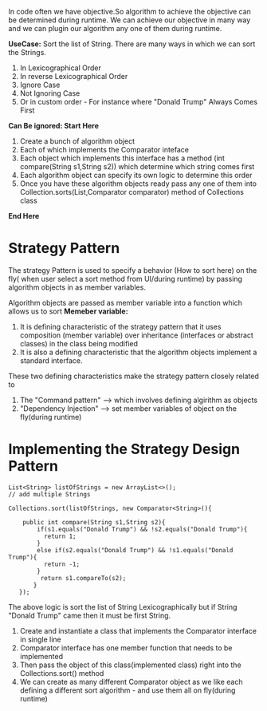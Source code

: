 In code often we have objective.So algorithm to achieve the objective can be determined during runtime. We can achieve our objective in many way and we can plugin our algorithm
any one of them during runtime.

**UseCase:** Sort the list of String. There are many ways in which we can sort the Strings.

1. In Lexicographical Order
2. In reverse Lexicographical Order
3. Ignore Case
4. Not Ignoring Case
5. Or in custom order -  For instance where "Donald Trump" Always Comes First

**Can Be ignored: Start Here** 
1. Create a bunch of algorithm object
2. Each of which implements the Comparator<String> inteface
3. Each object which implements this interface has a method (int compare(String s1,String s2)) which determine which string comes first
4. Each algorithm object can specify its own logic to determine this order
5. Once you have these algorithm objects ready pass any one of them into Collection.sorts(List<String>,Comparator<String> comparator) method of Collections class

**End Here**

# Strategy Pattern
The strategy Pattern is used to specify a behavior (How to sort here) on the fly( when user select a sort method from UI/during runtime) 
by passing algorithm objects in as member variables.

Algorithm objects are passed as member variable into a function which allows us to sort
**Memeber variable:**
1. It is defining characteristic of the strategy pattern that it uses composition (member variable) over inheritance (interfaces or abstract classes) in the class being modified
2. It is also a defining characteristic that the algorithm objects implement a standard interface.

These two defining characteristics make the strategy pattern closely  related to
1. The "Command pattern" --> which involves defining algirithm as objects
2. "Dependency Injection" --> set member variables of object on the fly(during runtime)

# Implementing the Strategy Design Pattern
```
List<String> listOfStrings = new ArrayList<>();
// add multiple Strings

Collections.sort(listOfStrings, new Comparator<String>(){
    
    public int compare(String s1,String s2){
        if(s1.equals("Donald Trump") && !s2.equals("Donald Trump"){
          return 1;
        }
        else if(s2.equals("Donald Trump") && !s1.equals("Donald Trump"){
          return -1;
        }      
         return s1.compareTo(s2);       
       }    
   });
```

The above logic is sort the list of String Lexicographically but if String "Donald Trump" came then it must be first String.

1. Create and instantiate a class that implements the Comparator<String> interface in single line
2. Comparator<String> interface has one member function that needs to be implemented
3. Then pass the object of this class(implemented class) right into the Collections.sort() method
4. We can create as many different Comparator object  as we like each defining a different sort algorithm - and use them all on fly(during runtime)

